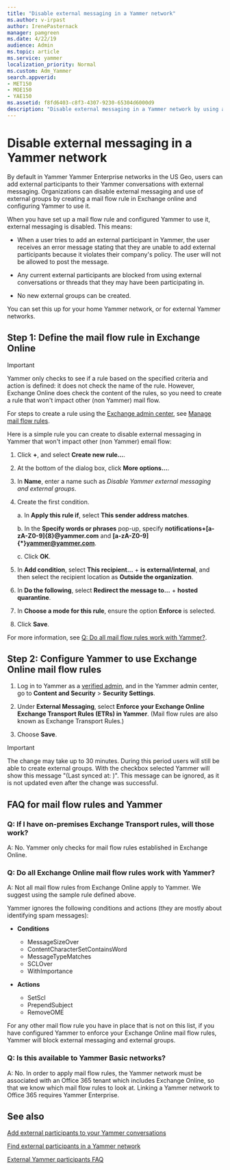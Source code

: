 ```yaml
---
title: "Disable external messaging in a Yammer network"
ms.author: v-irpast
author: IrenePasternack
manager: pamgreen
ms.date: 4/22/19
audience: Admin
ms.topic: article
ms.service: yammer
localization_priority: Normal
ms.custom: Adm_Yammer
search.appverid:
- MET150
- MOE150
- YAE150
ms.assetid: f8fd6403-c8f3-4307-9230-65304d6000d9
description: "Disable external messaging in a Yammer network by using an Exchange Online mail flow rule.  "
---
```


# Disable external messaging in a Yammer network

By default in Yammer Yammer Enterprise networks in the US Geo, users can add external participants to their Yammer conversations with external messaging. Organizations can disable external messaging and use of external groups by creating a mail flow rule in Exchange online and configuring Yammer to use it.  

When you have set up a mail flow rule and configured Yammer to use it, external messaging is disabled. This means:

- When a user tries to add an external participant in Yammer, the user receives an error message stating that they are unable to add external participants because it violates their company's policy. 
The user will not be allowed to post the message. 

- Any current external participants are blocked from using external conversations or threads that they may have been participating in.

- No new external groups can be created.

You can set this up for your home Yammer network, or for external Yammer networks.
  
 
## Step 1: Define the mail flow rule in Exchange Online

> [!IMPORTANT] 
> Yammer only checks to see if a rule based on the specified criteria and action is defined: it does not check the name of the rule. However, Exchange Online does check the content of the rules, so you need to create a rule that won't impact other (non Yammer) mail flow.  

For steps to create a rule using the [Exchange admin center](https://docs.microsoft.com/en-us/exchange/exchange-admin-center), see [Manage mail flow rules](https://docs.microsoft.com/en-us/exchange/security-and-compliance/mail-flow-rules/manage-mail-flow-rules).  

Here is a simple rule you can create to disable external messaging in Yammer that won't  impact other (non Yammer) email flow:

1. Click **+**, and select **Create new rule...**.

2. At the bottom of the dialog box, click **More options...**.

3. In **Name**, enter a name such as *Disable Yammer external messaging and external groups*.

4. Create the first condition.

    a. In **Apply this rule if**, select **This sender address matches**.

    b. In the **Specify words or phrases** pop-up, specify **notifications+\[a-zA-Z0-9\]{8}@yammer.com** and **\[a-zA-Z0-9\]{*}yammer@yammer.com**.

    c. Click **OK**.

5. In **Add condition**, select **This recipient...** + **is external/internal**, and then select the recipient location as **Outside the organization**.

6.  In **Do the following**, select **Redirect the message to...** + **hosted quarantine**.

7. In **Choose a mode for this rule**, ensure the option **Enforce** is selected.

8. Click **Save**.

For more information, see [Q: Do all mail flow rules work with Yammer?](control-external-messaging-with-exchange.md#ETRswork).
  
## Step 2: Configure Yammer to use Exchange Online mail flow rules

1. Log in to Yammer as a [verified admin](../manage-yammer-users/manage-yammer-admins.md), and in the Yammer admin center, go to **Content and Security** \> **Security Settings**.
    
2. Under **External Messaging**, select **Enforce your Exchange Online Exchange Transport Rules (ETRs) in Yammer**. (Mail flow rules are also known as Exchange Transport Rules.)
    
3. Choose **Save**.

> [!IMPORTANT] 
> The change may take up to 30 minutes. During this period users will still be able to create external groups. With the checkbox selected Yammer will show this message "(Last synced at: )". This message can be ignored, as it is not updated even after the change was successful.

## FAQ for mail flow rules and Yammer

### Q: If I have on-premises Exchange Transport rules, will those work?

A: No. Yammer only checks for mail flow rules established in Exchange Online. 
 
<a name="ETRswork"> </a> 
### Q: Do all Exchange Online mail flow rules work with Yammer?

A: Not all mail flow rules from Exchange Online apply to Yammer. We suggest using the sample rule defined above. 

Yammer ignores the following conditions and actions (they are mostly about identifying spam messages):
  
- **Conditions**
    
  - MessageSizeOver
  - ContentCharacterSetContainsWord
  - MessageTypeMatches
  - SCLOver
  - WithImportance
    
- **Actions**
    
  - SetScl
  - PrependSubject
  - RemoveOME
    
For any other mail flow rule you have in place that is not on this list, if you have configured Yammer to enforce your Exchange Online mail flow rules, Yammer will block external messaging and external groups. 
  
### Q: Is this available to Yammer Basic networks?

A: No. In order to apply mail flow rules, the Yammer network must be associated with an Office 365 tenant which includes Exchange Online, so that we know which mail flow rules to look at. Linking a Yammer network to Office 365 requires Yammer Enterprise.
  
## See also

[Add external participants to your Yammer conversations](add-external-participants.md)
  
[Find external participants in a Yammer network](find-external-participants.md)
  
[External Yammer participants FAQ](external-messaging-faq.md)
